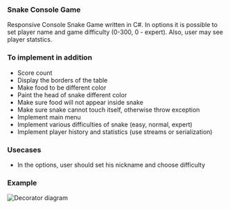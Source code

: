 ### Snake Console Game

Responsive Console Snake Game written in C#. In options it is possible to set player name and game difficulty (0-300, 0 - expert). Also, user may see player statstics.

### To implement in addition

- Score count
- Display the borders of the table
- Make food to be different color
- Paint the head of snake different color
- Make sure food will not appear inside snake
- Make sure snake cannot touch itself, otherwise throw exception
- Implement main menu
- Implement various difficulties of snake (easy, normal, expert)
- Implement player history and statistics (use streams or serialization)

### Usecases

- In the options, user should set his nickname and choose difficulty


### Example

![Decorator diagram](/Pictures/Game-Footage.jpg?raw=true )